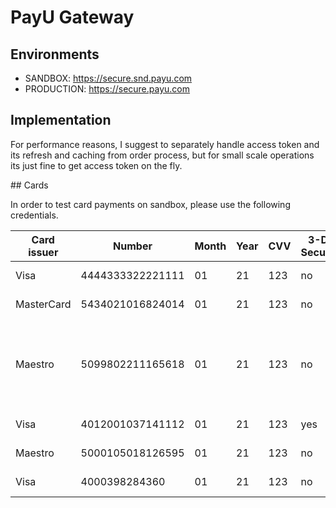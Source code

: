 # PayU Gateway

## Environments
* SANDBOX: https://secure.snd.payu.com
* PRODUCTION: https://secure.payu.com

## Implementation
For performance reasons, I suggest to separately handle access token and its refresh and caching from order process,
but for small scale operations its just fine to get access token on the fly.

## Cards

In order to test card payments on sandbox, please use the following credentials.

| Card issuer | Number           | Month | Year | CVV | 3-D Secure | Behavior                                                                              |
|-------------|------------------|-------|------|-----|------------|---------------------------------------------------------------------------------------|
| Visa        | 4444333322221111 | 01    | 21   | 123 | no         | Positive authorization                                                                |
| MasterCard  | 5434021016824014 | 01    | 21   | 123 | no         | Positive authorization                                                                |
| Maestro     | 5099802211165618 | 01    | 21   | 123 | no         | Positive authorization. CVV is not required in single click payments (PayU | Express) |
| Visa        | 4012001037141112 | 01    | 21   | 123 | yes        | Positive authorization                                                                |
| Maestro     | 5000105018126595 | 01    | 21   | 123 | no         | Negative authorization                                                                |
| Visa        | 4000398284360    | 01    | 21   | 123 | no         | Negative authorization                                                                |
